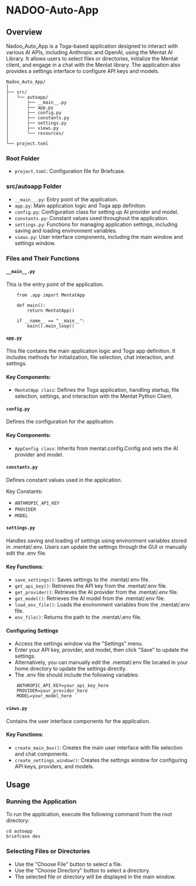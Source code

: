 # NADOO-Auto-App

## Overview
Nadoo_Auto_App is a Toga-based application designed to interact with various AI APIs, 
including Anthropic and OpenAI, using the Mentat AI Library. It allows users to select files or directories,
initialize the Mentat client, and engage in a chat with the Mentat library. 
The application also provides a settings interface to configure API keys and models.

```
Nadoo_Auto_App/
│
├── src/
│   └── autoapp/
│       ├── __main__.py
│       ├── app.py
│       ├── config.py
│       ├── constants.py
│       ├── settings.py
│       ├── views.py
│       └── resources/
│
└── project.toml
```


### Root Folder
- `project.toml`: Configuration file for Briefcase.

### src/autoapp Folder

- `__main__.py`: Entry point of the application.
- `app.py`: Main application logic and Toga app definition.
- `config.py`: Configuration class for setting up AI provider and model.
- `constants.py`: Constant values used throughout the application.
- `settings.py`: Functions for managing application settings, including saving and loading environment variables.
- `views.py`: User interface components, including the main window and settings window.


### Files and Their Functions
#### `__main__.py`
This is the entry point of the application.
```
    from .app import MentatApp
    
    def main():
        return MentatApp()
    
    if __name__ == "__main__":
        main().main_loop()
```

#### `app.py`
This file contains the main application logic and Toga app definition. It includes methods for initialization, file selection, chat interaction, and settings.

#### Key Components:

- `MentatApp class`: Defines the Toga application, handling startup, file selection, settings, and interaction with the Mentat Python Client.
#### `config.py`
Defines the configuration for the application.

#### Key Components:

- `AppConfig class`: Inherits from mentat.config.Config and sets the AI provider and model.
#### `constants.py`
Defines constant values used in the application.

Key Constants:

- `ANTHROPIC_API_KEY`
- `PROVIDER`
- `MODEL`
#### `settings.py`
Handles saving and loading of settings using environment variables stored in .mentat/.env. 
Users can update the settings through the GUI or manually edit the .env file.

#### Key Functions:

- `save_settings()`: Saves settings to the .mentat/.env file.
- `get_api_key()`: Retrieves the API key from the .mentat/.env file.
- `get_provider()`: Retrieves the AI provider from the .mentat/.env file.
- `get_model()`: Retrieves the AI model from the .mentat/.env file.
- `load_env_file()`: Loads the environment variables from the .mentat/.env file.
- `env_file()`: Returns the path to the .mentat/.env file.

#### Configuring Settings
- Access the settings window via the "Settings" menu.
- Enter your API key, provider, and model, then click "Save" to update the settings.
- Alternatively, you can manually edit the .mentat/.env file located in your home directory to update the settings directly. 
- The .env file should include the following variables:
```
    ANTHROPIC_API_KEY=your_api_key_here
    PROVIDER=your_provider_here
    MODEL=your_model_here
```

#### `views.py`
Contains the user interface components for the application.

#### Key Functions:

- `create_main_box()`: Creates the main user interface with file selection and chat components.
- `create_settings_window()`: Creates the settings window for configuring API keys, providers, and models.


## Usage
### Running the Application
To run the application, execute the following command from the root directory:
```
cd autoapp
briefcase dev
```
### Selecting Files or Directories
- Use the "Choose File" button to select a file.
- Use the "Choose Directory" button to select a directory.
- The selected file or directory will be displayed in the main window.




